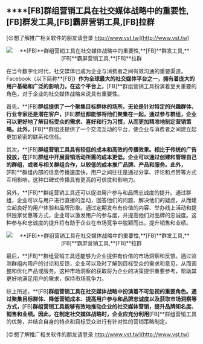 ## ****[FB]**群组营销工具在社交媒体战略中的重要性,**[FB]**群发工具,**[FB]**霸屏营销工具,**[FB]**拉群**

[😍想了解推广相关软件的朋友请登录 http://www.vst.tw](http://www.vst.tw)

 <center><img src="https://vst.tw/MP4/tuiguang/png/6.png" alt="**[FB]**群组营销工具在社交媒体战略中的重要性,**[FB]**群发工具,**[FB]**霸屏营销工具,**[FB]**拉群"></center>

在当今数字化时代，社交媒体已成为企业与消费者之间有效沟通的重要渠道。Facebook（以下简称**[FB]**）作为全球最大的社交媒体平台之一，拥有着庞大的用户基础和广泛的影响力。在这个平台上，**[FB]**群组营销工具扮演着至关重要的角色，对于企业的社交媒体战略来说具有重要性。

首先，**[FB]**群组提供了一个聚集目标群体的场所。无论是针对特定的兴趣群体、行业专家还是潜在客户，**[FB]**群组都能够将他们聚集在一起。通过参与群组，企业可以更好地了解目标受众的需求、喜好和行为习惯，从而更加精准地制定营销策略。此外，**[FB]**群组还提供了一个交流互动的平台，使企业与消费者之间建立起更加紧密的联系和信任。

其次，**[FB]**群组营销工具具有较低的成本和高效的传播效果。相比于传统的广告投放，在**[FB]**群组中开展营销活动所需的成本更低。企业可以通过创建和管理自己的群组，或者与相关群组合作，以较低的成本推广品牌、产品和服务。此外，**[FB]**群组内部的信息传播速度快，用户之间往往是通过分享、评论和点赞等方式互相影响，这种口碑式传播具有更高的可信度和影响力。

另外，**[FB]**群组营销工具还可以促进用户参与和品牌忠诚度的提升。通过群组，企业可以与用户进行直接的互动，回答他们的问题、解决他们的疑虑，从而建立起良好的用户体验和品牌形象。通过定期发布有价值的内容、举办线上活动和提供独家优惠等方式，企业可以激发用户的参与度，并提高他们对品牌的忠诚度。这种参与和忠诚度的提升将有助于企业在市场竞争中脱颖而出，提升销售和业绩。

 <center><img src="https://vst.tw/MP4/tuiguang/png/0.png" alt="**[FB]**群组营销工具在社交媒体战略中的重要性,**[FB]**群发工具,**[FB]**霸屏营销工具,**[FB]**拉群"></center>

最后，**[FB]**群组营销工具还能够为企业提供有价值的市场洞察和反馈。通过监测群组内用户的讨论和反馈，企业可以及时了解到目标受众的需求和意见，从而调整和优化产品或服务。这种市场洞察的获取将为企业的决策提供重要参考，帮助其更好地满足用户的需求，保持市场竞争力。

综上所述，**[FB]**群组营销工具在社交媒体战略中扮演着不可忽视的重要角色。通过聚集目标群体、降低营销成本、提高用户参与和品牌忠诚度以及获取市场洞察等方式，**[FB]**群组营销工具能够有效地推动企业的社交媒体营销，提升品牌知名度、销售和业绩。因此，在制定社交媒体战略时，企业应充分利用**[FB]**群组营销工具的优势，并结合自身的特点和目标受众进行有针对性的营销策略制定。

[😍想了解推广相关软件的朋友请登录 http://www.vst.tw](http://www.vst.tw)



